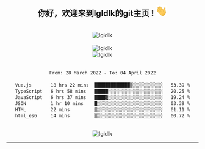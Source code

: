 <div align="center">
<h2> 你好，欢迎来到lgldlk的git主页 ! <img src="https://github.com/lgldlk/lgldlk/blob/main/gifs/Hi.gif" width="30px"></h2>
</div>

<div align="center">
 </br>
 <img src="http://aiitapp.cn:8091/?color=rgba(37,144,118,1)&shadowColor=rgba(12,16,20,1)&fontSize=120&&shadowOffsetX=9&shadowOffsetY=11" height="26px" alt="lgldlk" />
 </br>

   </br>
 <img src="https://github-readme-stats.vercel.app/api?username=lgldlk&show_icons=true&theme=gotham&locale=cn" alt="lgldlk" />
 

</br>

<img  src="http://github-readme-stats.vercel.app/api/top-langs/?username=lgldlk&show_icons=true&theme=gotham&locale=cn&layout=compact" alt="lgldlk"/>  
</br>
</br>

<!--START_SECTION:waka-->

```text
From: 28 March 2022 - To: 04 April 2022

Vue.js       18 hrs 22 mins  █████████████▒░░░░░░░░░░░   53.39 %
TypeScript   6 hrs 58 mins   █████░░░░░░░░░░░░░░░░░░░░   20.25 %
JavaScript   6 hrs 37 mins   ████▓░░░░░░░░░░░░░░░░░░░░   19.24 %
JSON         1 hr 10 mins    █░░░░░░░░░░░░░░░░░░░░░░░░   03.39 %
HTML         22 mins         ▒░░░░░░░░░░░░░░░░░░░░░░░░   01.11 %
html_es6     14 mins         ▒░░░░░░░░░░░░░░░░░░░░░░░░   00.72 %
```

<!--END_SECTION:waka-->

 </br>
  <img src="https://visitor-badge.glitch.me/badge?page_id=lgldlk" alt="lgldlk" />

---

 

